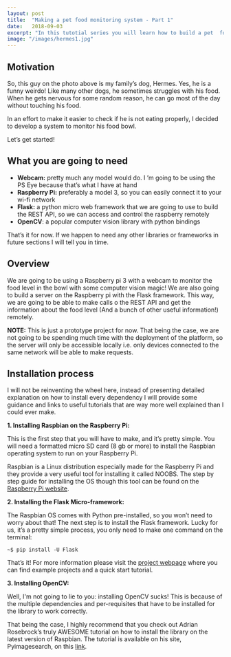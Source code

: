 ```yaml
---
layout: post
title:  "Making a pet food monitoring system - Part 1"
date:   2018-09-03
excerpt: "In this tutotial series you will learn how to build a pet  food monitoring system using a Raspberry Pi, Flask REST API and OpenCV!"
image: "/images/hermes1.jpg"
---
```


## Motivation

So, this guy on the photo above is  my family’s dog, Hermes. Yes, he is a funny weirdo! Like many other dogs, he sometimes struggles with his food. When he gets nervous for some random reason, he can go most of the day without touching his food.

In an effort to make it easier to check if he is not eating properly, I decided to develop a system to monitor his food bowl.

Let’s get started!

## What you are going to need

* __Webcam:__ pretty much any model would do. I ’m going to be using the PS Eye because that’s what I have at hand
*  __Raspberry Pi:__ preferably a model 3, so you can easily connect it to your wi-fi network
* __Flask:__ a python micro web framework that we are going to use to build the REST API, so we can access and control  the raspberry remotely
* __OpenCV__: a popular computer vision library with python bindings

That’s it for now. If we happen to need any other libraries or frameworks in future sections I will tell you in time.

## Overview

We are going to be using a Raspberry pi 3  with a webcam to monitor the food level in the bowl with some computer vision magic! We are also going to build a server on the Raspberry pi with the Flask framework. This way, we are going to be able to make calls o the REST API and get the information about the food level (And a bunch of other useful information!) remotely.

<div class="box">
  <p>
    <b>NOTE:</b> This is just a prototype project for now.  That being the case, we are not going to be spending much time with the deployment of the platform, so the server will only be accessible locally  i.e. only devices connected to the same network will be able to make requests.
  </p>
</div>

## Installation process

I will not be reinventing the wheel here, instead of presenting detailed explanation on how to install every dependency I will provide some guidance and links to useful tutorials that are way more well explained than I could ever make.

__1. Installing Raspbian on the Raspberry Pi:__

This is the first step that you will have to make, and it’s pretty simple. You will need a formatted micro SD card (8 gb or more) to install the Raspbian operating system to run on your Raspberry Pi.

Raspbian is a Linux distribution especially made for the Raspberry Pi and they provide a very useful tool for installing it called NOOBS. The step by step guide for installing the OS though this tool can be found on the [Raspberry Pi website](https://projects.raspberrypi.org/en/projects/noobs-install).

__2. Installing the Flask Micro-framework:__

The Raspbian OS comes with Python pre-installed, so you won’t need to worry about that! The next step is to install the Flask framework. Lucky for us, it’s a pretty simple process, you only need to make one command on the terminal:

```
~$ pip install -U Flask
```

That’s it! For more information please visit the [project webpage](http://flask.pocoo.org/) where you can find example projects and a quick start tutorial.

__3. Installing OpenCV:__

Well, I'm not going to lie to you: installing OpenCV sucks! This is because of the multiple dependencies and per-requisites that have to be installed for the library to work correctly.

That being the case, I highly recommend that you check out Adrian Rosebrock’s truly AWESOME tutorial on how to install the library on the latest version of Raspbian. The tutorial is available on his site, Pyimagesearch, on this [link](https://www.pyimagesearch.com/2017/09/04/raspbian-stretch-install-opencv-3-python-on-your-raspberry-pi/).
